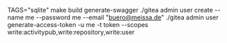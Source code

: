 TAGS="sqlite" make build generate-swagger
./gitea admin user create --name me --password me --email "buero@meissa.de"
./gitea admin user generate-access-token -u me -t token --scopes write:activitypub,write:repository,write:user
